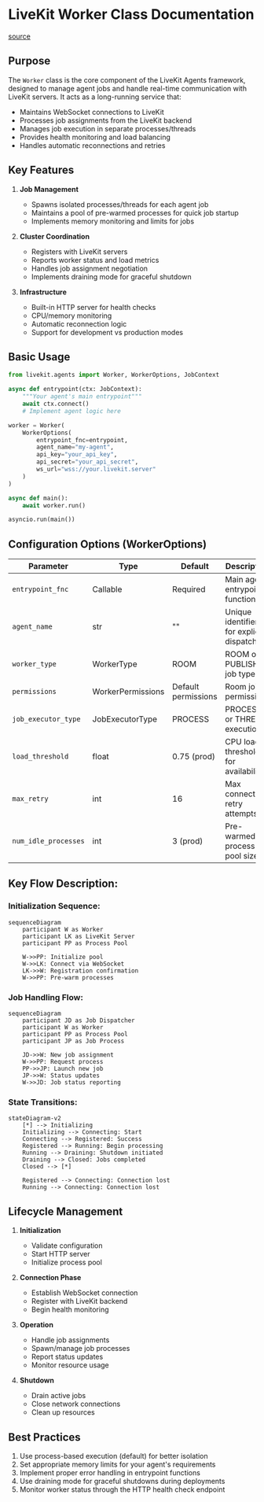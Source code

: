 # LiveKit Worker Class Documentation

[source](https://github.com/livekit/agents/blob/dev-1.0/livekit-agents/livekit/agents/worker.py)

## Purpose
The `Worker` class is the core component of the LiveKit Agents framework, designed to manage agent jobs and handle real-time communication with LiveKit servers. It acts as a long-running service that:

- Maintains WebSocket connections to LiveKit
- Processes job assignments from the LiveKit backend
- Manages job execution in separate processes/threads
- Provides health monitoring and load balancing
- Handles automatic reconnections and retries

## Key Features

1. **Job Management**
   - Spawns isolated processes/threads for each agent job
   - Maintains a pool of pre-warmed processes for quick job startup
   - Implements memory monitoring and limits for jobs

2. **Cluster Coordination**
   - Registers with LiveKit servers
   - Reports worker status and load metrics
   - Handles job assignment negotiation
   - Implements draining mode for graceful shutdown

3. **Infrastructure**
   - Built-in HTTP server for health checks
   - CPU/memory monitoring
   - Automatic reconnection logic
   - Support for development vs production modes

## Basic Usage

```python
from livekit.agents import Worker, WorkerOptions, JobContext

async def entrypoint(ctx: JobContext):
    """Your agent's main entrypoint"""
    await ctx.connect()
    # Implement agent logic here

worker = Worker(
    WorkerOptions(
        entrypoint_fnc=entrypoint,
        agent_name="my-agent",
        api_key="your_api_key",
        api_secret="your_api_secret",
        ws_url="wss://your.livekit.server"
    )
)

async def main():
    await worker.run()

asyncio.run(main())
```

## Configuration Options (WorkerOptions)

| Parameter | Type | Default | Description |
|-----------|------|---------|-------------|
| `entrypoint_fnc` | Callable | Required | Main agent entrypoint function |
| `agent_name` | str | "" | Unique identifier for explicit dispatch |
| `worker_type` | WorkerType | ROOM | ROOM or PUBLISHER job type |
| `permissions` | WorkerPermissions | Default permissions | Room join permissions |
| `job_executor_type` | JobExecutorType | PROCESS | PROCESS or THREAD execution |
| `load_threshold` | float | 0.75 (prod) | CPU load threshold for availability |
| `max_retry` | int | 16 | Max connection retry attempts |
| `num_idle_processes` | int | 3 (prod) | Pre-warmed process pool size |

## Key Flow Description:

### Initialization Sequence:

```mermaid
sequenceDiagram
    participant W as Worker
    participant LK as LiveKit Server
    participant PP as Process Pool
    
    W->>PP: Initialize pool
    W->>LK: Connect via WebSocket
    LK->>W: Registration confirmation
    W->>PP: Pre-warm processes
```

### Job Handling Flow:

```mermaid
sequenceDiagram
    participant JD as Job Dispatcher
    participant W as Worker
    participant PP as Process Pool
    participant JP as Job Process
    
    JD->>W: New job assignment
    W->>PP: Request process
    PP->>JP: Launch new job
    JP->>W: Status updates
    W->>JD: Job status reporting
```

### State Transitions:

```mermaid
stateDiagram-v2
    [*] --> Initializing
    Initializing --> Connecting: Start
    Connecting --> Registered: Success
    Registered --> Running: Begin processing
    Running --> Draining: Shutdown initiated
    Draining --> Closed: Jobs completed
    Closed --> [*]
    
    Registered --> Connecting: Connection lost
    Running --> Connecting: Connection lost
```


## Lifecycle Management

1. **Initialization**
   - Validate configuration
   - Start HTTP server
   - Initialize process pool

2. **Connection Phase**
   - Establish WebSocket connection
   - Register with LiveKit backend
   - Begin health monitoring

3. **Operation**
   - Handle job assignments
   - Spawn/manage job processes
   - Report status updates
   - Monitor resource usage

4. **Shutdown**
   - Drain active jobs
   - Close network connections
   - Clean up resources

## Best Practices

1. Use process-based execution (default) for better isolation
2. Set appropriate memory limits for your agent's requirements
3. Implement proper error handling in entrypoint functions
4. Use draining mode for graceful shutdowns during deployments
5. Monitor worker status through the HTTP health check endpoint



